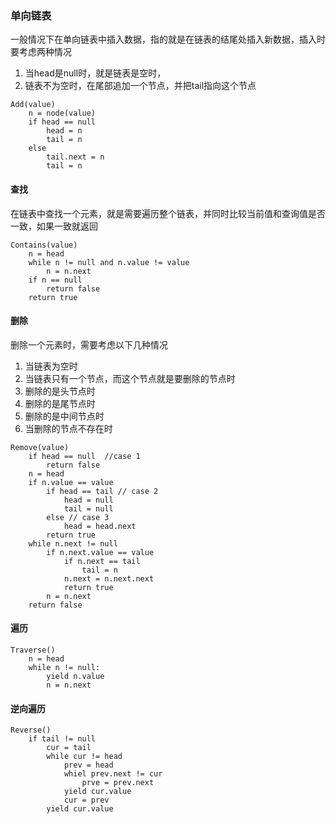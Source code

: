 ### 单向链表

一般情况下在单向链表中插入数据，指的就是在链表的结尾处插入新数据，插入时要考虑两种情况  

1. 当head是null时，就是链表是空时，
2. 链表不为空时，在尾部追加一个节点，并把tail指向这个节点

```
Add(value)
    n = node(value)
    if head == null
        head = n
        tail = n
    else
        tail.next = n
        tail = n
```

#### 查找

在链表中查找一个元素，就是需要遍历整个链表，并同时比较当前值和查询值是否一致，如果一致就返回  

```
Contains(value)
    n = head
    while n != null and n.value != value
        n = n.next
    if n == null
        return false
    return true
```

#### 删除

删除一个元素时，需要考虑以下几种情况  

1. 当链表为空时
2. 当链表只有一个节点，而这个节点就是要删除的节点时
3. 删除的是头节点时
4. 删除的是尾节点时
5. 删除的是中间节点时
6. 当删除的节点不存在时

```
Remove(value)
    if head == null  //case 1
        return false
    n = head
    if n.value == value
        if head == tail // case 2
            head = null
            tail = null
        else // case 3
            head = head.next
        return true
    while n.next != null
        if n.next.value == value
            if n.next == tail
                tail = n
            n.next = n.next.next
            return true
        n = n.next
    return false

```

#### 遍历

```
Traverse()
    n = head
    while n != null:
        yield n.value
        n = n.next
```

#### 逆向遍历

```
Reverse()
    if tail != null
        cur = tail
        while cur != head
            prev = head
            whiel prev.next != cur
                prve = prev.next
            yield cur.value
            cur = prev
        yield cur.value
```